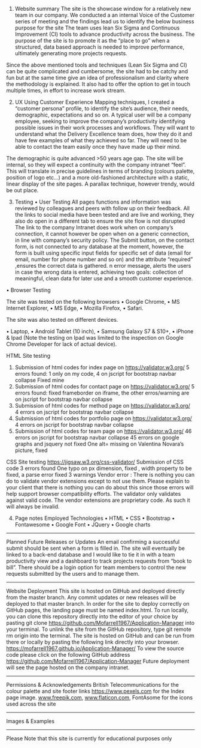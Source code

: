1.	Website summary
The site is the showcase window for a relatively new team in our company. 
We conducted a an internal Voice of the Customer series of meeting and the findings lead us to identify the below business purpose for the site
The team uses lean Six Sigma and Continuous Improvement (CI) tools to advance productivity across the business. The purpose of the site is to promote it as the “place to go” when a structured, data based approach is needed to improve performance, ultimately generating more projects requests.

Since the above mentioned tools and techniques (Lean Six Sigma and CI) can be quite complicated and cumbersome, the site had to be catchy and fun but at the same time give an idea of professionalism and clarity where the methodology is explained. 
It also had to offer the option to get in touch multiple times, in effort to increase work stream.

2.	UX
Using Customer Experience Mapping techniques, I created a “customer persona” profile, to identify the site’s audience, their needs, demographic, expectations and so on.
A typical user will be a company employee, seeking to improve the company’s productivity identifying possible issues in their work processes and workflows. 
They will want to understand what the Delivery Excellence team does, how they do it and have few examples of what they achieved so far.
They will need to be able to contact the team easily once they have made up their mind.

The demographic is quite advanced >50 years age gap.
The site will be internal, so they will expect a continuity with the company intranet “feel”. This will translate in precise guidelines in terms of branding (colours palette, position of logo etc…) and a more old-fashioned architecture with a static, linear display of the site pages. A parallax technique, however trendy, would be out place.  


3.	Testing
•	User Testing
All pages functions and information was reviewed by colleagues and peers with follow up on their feedback.
 All the links to social media have been tested and are live and working, they also do open in a different tab to ensure the site flow is not disrupted The link to the company Intranet does work when on company’s connection, it cannot however be open when on a generic connection, in line with company’s security policy.
The Submit button, on the contact form, is not connected to any database at the moment, however, the form is built using specific input fields for specific set of data (email for email, number for phone number and so on) and the attribute “required” ,ensures the correct data is gathered. n error message, alerts the users in case the wrong data is entered, achieving two goals: collection of meaningful, clean data for later use and a smooth customer experience.

•	Browser Testing

The site was tested on the following browsers
•	Google Chrome,
•	MS Internet Explorer,
•	MS Edge,
•	Mozilla Firefox,
•	Safari.

The site was also tested on different devices.

•	Laptop,
•	Android Tablet (10 inch),
•	Samsung Galaxy S7 & S10+,
•	iPhone & Ipad (Note the testing on Ipad was limited to the inspection on Google Chrome Developer for lack of actual device).

HTML Site testing
1.	Submission of html codes for index page on https://validator.w3.org/
5 errors found: 1 only on my code, 4 on jscript for bootstrap navbar collapse
Fixed mine 
2.	Submission of html codes for contact page on https://validator.w3.org/
5 errors found: fixed frameborder on iframe, the other erros/warning are on jscript for bootstrap navbar collapse
3.	Submission of html codes for method page on https://validator.w3.org/
4 errors on jscript for bootstrap navbar collapse
4.	Submission of html codes for portfolio page on https://validator.w3.org/
4 errors on jscript for bootstrap navbar collapse
5.	Submission of html codes for team page on https://validator.w3.org/
46 errors on jscript for bootstrap navbar collapse
45 errors on google graphs and jsquery not fixed 
One alt= missing on Valentina Novara’s picture, fixed

CSS Site testing https://jigsaw.w3.org/css-validator/
Submission of CSS code 
3 errors found 
One typo on px dimension, fixed , width property to be fixed, a parse error fixed
3 warnings
Vendor error : There is nothing you can do to validate vendor extensions except to not use them. Please explain to your client that there is nothing you can do about this since those errors will help support browser compatibility efforts. The validator only validates against valid code. The vendor extensions are proprietary code. As such it will always be invalid.



4.	Page notes
Employed Technologies
•	HTML
•	CSS
•	Bootstrap
•	Fontawesome
•	Google Font
•	JQuery
•	Google charts

________________________________________

Planned Future Releases or Updates
An email confirming a successful submit should be sent when a form is filled in.
The site will eventually be linked to a back-end database and I would like to tie it in with a team productivity view and a dashboard to track projects requests from “book to bill”.
There should be a login option for team members to control the new requests submitted by the users and to manage them.
________________________________________
Website Deployment
This site is hosted on GitHub and deployed directly from the master branch. Any commit updates or new releases will be deployed to that master branch. In order for the site to deploy correctly on GitHub pages, the landing page must be named index.html.
To run locally, you can clone this repository directly into the editor of your choice by pasting git clone https://github.com/Mofarrell1967/Application-Manager into your terminal. To unlink the site from the GitHub repository, type git remote rm origin into the terminal.
The site is hosted on GitHub and can be run from there or locally by pasting the following link directly into your browser. https://mofarrell1967.github.io/Application-Manager/
To view the source code please click on the following GitHub address https://github.com/Mofarrell1967/Application-Manager
Future deployment will see the page hosted on the company intranet.
________________________________________
Permissions & Acknowledgements
British Telecommunications for the colour palette and site footer links
https://www.pexels.com for the Index page image.
www.freepik.com, www.flaticon.com, FontAsome for the icons used across the site
________________________________________
Images & Examples
________________________________________
Please Note that this site is currently for educational purposes only

